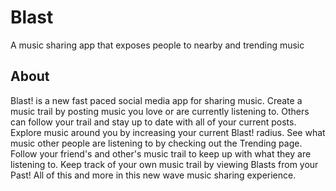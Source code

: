 # Blast
A music sharing app that exposes people to nearby and trending music


## About

Blast! is a new fast paced social media app for sharing music. Create a music trail by posting music you love or are currently listening to. Others can follow your trail and stay up to date with all of your current posts. Explore music around you by increasing your current Blast! radius. See what music other people are listening to by checking out the Trending page. Follow your friend's and other's music trail to keep up with what they are listening to. Keep track of your own music trail by viewing Blasts from your Past! All of this and more in this new wave music sharing experience.


